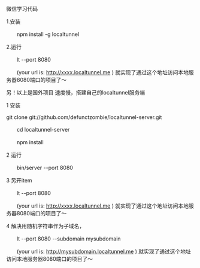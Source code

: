 微信学习代码

1.安装

　　npm install -g localtunnel

2.运行

　　lt --port 8080 

　　(your url is: http://xxxx.localtunnel.me ) 就实现了通过这个地址访问本地服务器8080端口的项目了～

另！以上是国外项目 速度慢，搭建自己的localtunnel服务端

1 安装

   git clone git://github.com/defunctzombie/localtunnel-server.git

　　cd localtunnel-server

　　npm install 

2 运行

　　bin/server --port 8080

3 另开item 

　　lt --port 8080　

　　(your url is: http://xxxx.localtunnel.me ) 就实现了通过这个地址访问本地服务器8080端口的项目了～

 4 解决用随机字符串作为子域名，

　　lt --port 8080 --subdomain mysubdomain

　　(your url is: http://mysubdomain.localtunnel.me ) 就实现了通过这个地址访问本地服务器8080端口的项目了～
